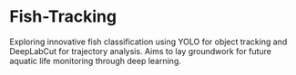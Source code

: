 # Fish-Tracking
Exploring innovative fish classification using YOLO for object tracking and DeepLabCut for trajectory analysis. Aims to lay groundwork for future aquatic life monitoring through deep learning.

